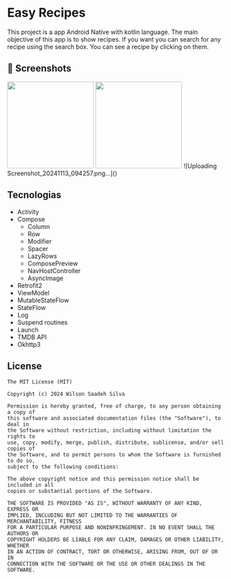 # Easy Recipes
This project is a app Android Native with kotlin language. The main objective of this app  is to show recipes. If you want you can search for any recipe using the search box. You can see a recipe by clicking on them.

## :camera_flash: Screenshots
<!-- You can add more screenshots here if you like -->
<img src="https://github.com/user-attachments/assets/87773b49-f22c-4ad1-a130-c0dafe32909a" width=200/>
<img src="https://github.com/user-attachments/assets/32707f3d-fd46-42f0-9fa8-15c816474d42" width=200/>
![Uploading Screenshot_20241113_094257.png…]()




## Tecnologias
- Activity
- Compose
  - Column
  - Row
  - Modifier
  - Spacer
  - LazyRows
  - ComposePreview
  - NavHostController
  - AsyncImage  
- Retrofit2
- ViewModel
- MutableStateFlow
- StateFlow
- Log
- Suspend routines
- Launch
- TMDB API
- Okhttp3


## License
```
The MIT License (MIT)

Copyright (c) 2024 Wilson Saadeh Silva

Permission is hereby granted, free of charge, to any person obtaining a copy of
this software and associated documentation files (the "Software"), to deal in
the Software without restriction, including without limitation the rights to
use, copy, modify, merge, publish, distribute, sublicense, and/or sell copies of
the Software, and to permit persons to whom the Software is furnished to do so,
subject to the following conditions:

The above copyright notice and this permission notice shall be included in all
copies or substantial portions of the Software.

THE SOFTWARE IS PROVIDED "AS IS", WITHOUT WARRANTY OF ANY KIND, EXPRESS OR
IMPLIED, INCLUDING BUT NOT LIMITED TO THE WARRANTIES OF MERCHANTABILITY, FITNESS
FOR A PARTICULAR PURPOSE AND NONINFRINGEMENT. IN NO EVENT SHALL THE AUTHORS OR
COPYRIGHT HOLDERS BE LIABLE FOR ANY CLAIM, DAMAGES OR OTHER LIABILITY, WHETHER
IN AN ACTION OF CONTRACT, TORT OR OTHERWISE, ARISING FROM, OUT OF OR IN
CONNECTION WITH THE SOFTWARE OR THE USE OR OTHER DEALINGS IN THE SOFTWARE.
